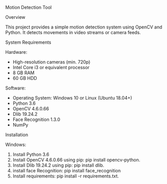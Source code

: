 Motion Detection Tool


Overview

This project provides a simple motion detection system using OpenCV and Python. It detects movements in video streams or camera feeds.

System Requirements

Hardware:

- High-resolution cameras (min. 720p)
- Intel Core i3 or equivalent processor
- 8 GB RAM
- 60 GB HDD

Software:

- Operating System: Windows 10 or Linux (Ubuntu 18.04+)
- Python 3.6
- OpenCV 4.6.0.66
- Dlib 19.24.2
- Face Recognition 1.3.0
- NumPy

Installation

Windows:

1. Install Python 3.6
2. Install OpenCV 4.6.0.66 using pip: pip install opencv-python.
3. Install Dlib 19.24.2 using pip: pip install dlib.
4. install face Recognition: pip install face_recognition
5. Install requirements: pip install -r requirements.txt.
